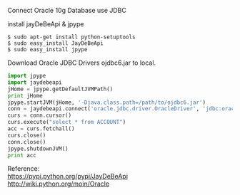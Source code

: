 Connect Oracle 10g Database use JDBC  

install jayDeBeApi & jpype  

    $ sudo apt-get install python-setuptools  
    $ sudo easy_install JayDeBeApi  
    $ sudo easy_install jpype  

Download Oracle JDBC Drivers ojdbc6.jar to local.

```python
import jpype
import jaydebeapi
jHome = jpype.getDefaultJVMPath()
print jHome
jpype.startJVM(jHome, '-Djava.class.path=/path/to/ojdbc6.jar')
conn = jaydebeapi.connect('oracle.jdbc.driver.OracleDriver', 'jdbc:oracle:thin:user/password@DB_HOST_IP:1521:DB_NAME')
curs = conn.cursor()
curs.execute("select * from ACCOUNT")
acc = curs.fetchall()
curs.close()
conn.close()
jpype.shutdownJVM()
print acc

```

Reference:  
<https://pypi.python.org/pypi/JayDeBeApi>  
<http://wiki.python.org/moin/Oracle>  

